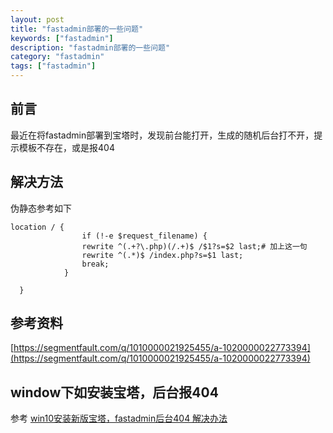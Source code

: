 ```yaml
---
layout: post
title: "fastadmin部署的一些问题"
keywords: ["fastadmin"]
description: "fastadmin部署的一些问题"
category: "fastadmin"
tags: ["fastadmin"]
---
```


## 前言
最近在将fastadmin部署到宝塔时，发现前台能打开，生成的随机后台打不开，提示模板不存在，或是报404


## 解决方法

伪静态参考如下
```
location / {
                if (!-e $request_filename) {
                rewrite ^(.+?\.php)(/.+)$ /$1?s=$2 last;# 加上这一句
                rewrite ^(.*)$ /index.php?s=$1 last;
                break;
            }
          
  }
```

## 参考资料
[https://segmentfault.com/q/1010000021925455/a-1020000022773394](https://segmentfault.com/q/1010000021925455/a-1020000022773394)


## window下如安装宝塔，后台报404
参考 [win10安装新版宝塔，fastadmin后台404 解决办法](https://ask.fastadmin.net/article/33122.html)
